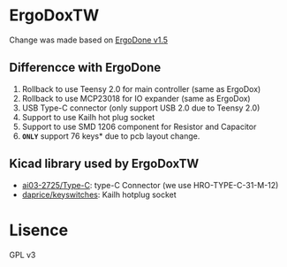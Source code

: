 # ErgoDoxTW
Change was made based on [ErgoDone v1.5](https://github.com/ktec-hq/ErgoDone/commit/091d1d12327a9dc95b3b4be09c8e6d85ce0d4d30)  

## Differencce with ErgoDone
1. Rollback to use Teensy 2.0 for main controller (same as ErgoDox)
2. Rollback to use MCP23018 for IO expander (same as ErgoDox)
3. USB Type-C connector (only support USB 2.0 due to Teensy 2.0)
4. Support to use Kailh hot plug socket
5. Support to use SMD 1206 component for Resistor and Capacitor
6. **`ONLY`** support 76 keys* due to pcb layout change.

## Kicad library used by ErgoDoxTW
* [ai03-2725/Type-C](https://github.com/ai03-2725/Type-C.pretty): type-C Connector (we use HRO-TYPE-C-31-M-12)
* [daprice/keyswitches](https://github.com/daprice/keyswitches.pretty): Kailh hotplug socket

# Lisence
GPL v3
